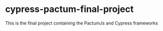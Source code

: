 # cypress-pactum-final-project
This is the final project containing the PactumJs and Cypress frameworks
